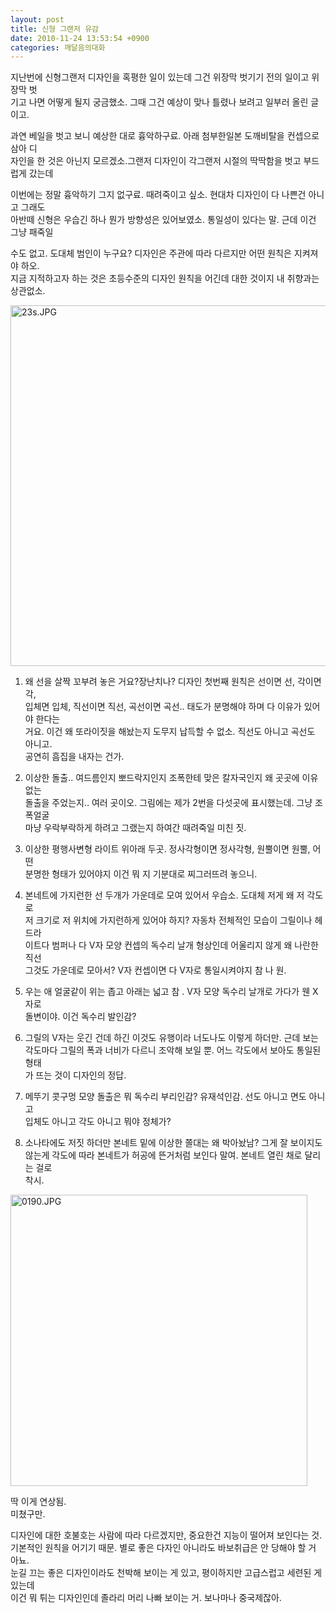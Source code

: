 ```yaml
---
layout: post
title: 신형 그랜저 유감
date: 2010-11-24 13:53:54 +0900
categories: 깨달음의대화
---
```

  
  
  
지난번에 신형그랜저 디자인을 혹평한 일이 있는데 그건 위장막 벗기기 전의 일이고 위장막 벗  
기고 나면 어떻게 될지 궁금했소. 그때 그건 예상이 맞나 틀렸나 보려고 일부러 올린 글이고.  
  
과연 베일을 벗고 보니 예상한 대로 흉악하구료. 아래 첨부한일본 도깨비탈을 컨셉으로 삼아 디  
자인을 한 것은 아닌지 모르겠소.그랜저 디자인이 각그랜저 시절의 딱딱함을 벗고 부드럽게 갔는데  
  
이번에는 정말 흉악하기 그지 없구료. 때려죽이고 싶소. 현대차 디자인이 다 나쁜건 아니고 그래도  
아반떼 신형은 우습긴 하나 뭔가 방향성은 있어보였소. 통일성이 있다는 말. 근데 이건 그냥 패죽일   
  
수도 없고. 도대체 범인이 누구요? 디자인은 주관에 따라 다르지만 어떤 원칙은 지켜져야 하오.  
지금 지적하고자 하는 것은 초등수준의 디자인 원칙을 어긴데 대한 것이지 내 취향과는 상관없소.  
  
  
  
<IMG alt=23s.JPG src="assets/attach/images/198/765/128/23s.JPG" width=525 height=577>  
  
1) 왜 선을 살짝 꼬부려 놓은 거요?장난치나? 디자인 첫번째 원칙은 선이면 선, 각이면 각,   
입체면 입체, 직선이면 직선, 곡선이면 곡선.. 태도가 분명해야 하며 다 이유가 있어야 한다는  
거요. 이건 왜 또라이짓을 해놨는지 도무지 납득할 수 없소. 직선도 아니고 곡선도 아니고.  
공연히 흠집을 내자는 건가.   
  
2) 이상한 돌출.. 여드름인지 뽀드락지인지 조폭한테 맞은 칼자국인지 왜 곳곳에 이유없는  
돌출을 주었는지.. 여러 곳이오. 그림에는 제가 2번을 다섯곳에 표시했는데. 그냥 조폭얼굴  
마냥 우락부락하게 하려고 그랬는지 하여간 때려죽일 미친 짓.  
  
3) 이상한 평행사변형 라이트 위아래 두곳. 정사각형이면 정사각형, 원뿔이면 원뿔, 어떤   
분명한 형태가 있어야지 이건 뭐 지 기분대로 찌그러뜨려 놓으니.  
  
4) 본네트에 가지런한 선 두개가 가운데로 모여 있어서 우습소. 도대체 저게 왜 저 각도로   
저 크기로 저 위치에 가지런하게 있어야 하지? 자동차 전체적인 모습이 그릴이나 헤드라  
이트다 범퍼나 다 V자 모양 컨셉의 독수리 날개 형상인데 어울리지 않게 왜 나란한 직선  
그것도 가운데로 모아서? V자 컨셉이면 다 V자로 통일시켜야지 참 나 원.  
  
5) 우는 애 얼굴같이 위는 좁고 아래는 넓고 참 . V자 모양 독수리 날개로 가다가 웬 X자로   
돌변이야. 이건 독수리 발인감?  
  
6) 그릴의 V자는 웃긴 건데 하긴 이것도 유행이라 너도나도 이렇게 하더만. 근데 보는   
각도마다 그릴의 폭과 너비가 다르니 조악해 보일 뿐. 어느 각도에서 보아도 통일된 형태  
가 뜨는 것이 디자인의 정답.  
  
7) 메뚜기 콧구멍 모양 돌출은 뭐 독수리 부리인감? 유재석인감. 선도 아니고 면도 아니고  
입체도 아니고 각도 아니고 뭐야 정체가?  
  
8) 소나타에도 저짓 하더만 본네트 밑에 이상한 쫄대는 왜 박아놨남? 그게 잘 보이지도   
않는게 각도에 따라 본네트가 허공에 뜬거처럼 보인다 말여. 본네트 열린 채로 달리는 걸로   
착시.  
  
  
  
  
  
<IMG alt=0190.JPG src="assets/attach/images/198/765/128/0190.JPG" width=475 height=466>  
  
딱 이게 연상됨.  
미쳤구만.  
  
디자인에 대한 호불호는 사람에 따라 다르겠지만, 중요한건 지능이 떨어져 보인다는 것.  
기본적인 원칙을 어기기 때문. 별로 좋은 다자인 아니라도 바보취급은 안 당해야 할 거 아뇨.  
눈길 끄는 좋은 디자인이라도 천박해 보이는 게 있고, 평이하지만 고급스럽고 세련된 게 있는데  
이건 뭐 튀는 디자인인데 졸라리 머리 나빠 보이는 거. 보나마나 중국제잖아.
